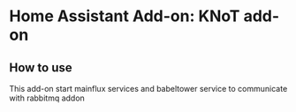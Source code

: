 # Home Assistant Add-on: KNoT add-on

## How to use

This add-on start mainflux services and babeltower service to communicate with rabbitmq addon

